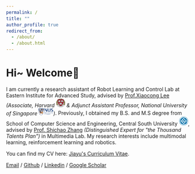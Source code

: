 ```yaml
---
permalink: /
title: ""
author_profile: true
redirect_from: 
  - /about/
  - /about.html
---
```


# Hi~ Welcome👋

I am currently a research assistant of Robot Learning and Control Lab at Eastern Institute for Advanced Study, advised by [Prof.Xiaocong Lee](https://sites.google.com/view/xiaocong-li/about) *(Associate, Harvard <img src="../images/Harvard_logo.png" alt="school logo" width=25> & Adjunct Assistant Professor, National University of Singapore <img src="../images/nus_logo.png" alt="school logo" width=40>)*. Previously, I obtained my B.S. and M.S degree from School of Computer Science and Engineering, Central South University <img src="../images/csu.png" alt="school logo" width=25>, advised by [Prof. Shichao Zhang](http://zhangdmlab.com/zsc/) *(Distinguished Expert for "the Thousand Talents Plan")* in Multimedia Lab. My research interests include multimodal learning, reinforcement learning and robotics.
 
You can find my CV here: [Jiayu's Curriculum Vitae](../_pages/CV_SJY.pdf).
 
[Email](mailto:jiayusong16@gmail.com) / [Github](https://github.com/Mario0716) / [Linkedin](https://www.linkedin.com/in/jiayusong1999) / [Google Scholar](https://scholar.google.com.hk/citations?user=4qXmEAQAAAAJ&hl=zh-CN)
